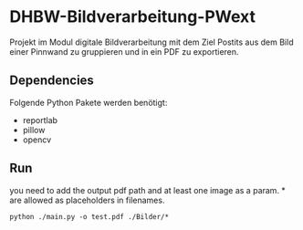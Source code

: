 # DHBW-Bildverarbeitung-PWext
Projekt im Modul digitale Bildverarbeitung mit dem Ziel Postits aus dem Bild einer Pinnwand zu gruppieren und in ein PDF zu exportieren.

## Dependencies
Folgende Python Pakete werden benötigt:
 - reportlab
 - pillow
 - opencv

 ## Run
you need to add the output pdf path and at least one image as a param. * are allowed as placeholders in filenames.

```python ./main.py -o test.pdf ./Bilder/*```
